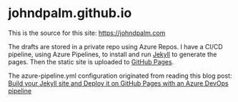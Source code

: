# johndpalm.github.io

This is the source for this site: https://johndpalm.com

The drafts are stored in a private repo using Azure Repos.  I have a CI/CD pipeline, using Azure Pipelines, to install and run [Jekyll](https://jekyllrb.com) to generate the pages. Then the static site is uploaded to [GitHub Pages](https://pages.github.com/).

The azure-pipeline.yml configuration originated from reading this blog post: [Build your Jekyll site and Deploy it on GitHub Pages with an Azure DevOps pipeline](https://xaviergeerinck.com/deploying-gh-pages-with-azure-pipelines)

